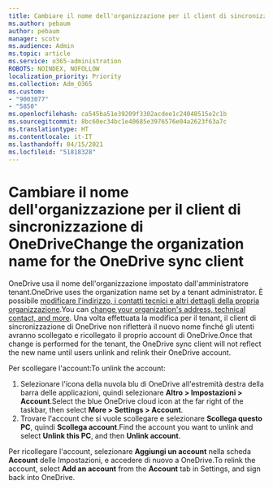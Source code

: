 ```yaml
---
title: Cambiare il nome dell'organizzazione per il client di sincronizzazione di OneDrive
ms.author: pebaum
author: pebaum
manager: scotv
ms.audience: Admin
ms.topic: article
ms.service: o365-administration
ROBOTS: NOINDEX, NOFOLLOW
localization_priority: Priority
ms.collection: Adm_O365
ms.custom:
- "9003077"
- "5850"
ms.openlocfilehash: ca545ba51e39209f3302acdee1c24048515e2c1b
ms.sourcegitcommit: 8bc60ec34bc1e40685e3976576e04a2623f63a7c
ms.translationtype: HT
ms.contentlocale: it-IT
ms.lasthandoff: 04/15/2021
ms.locfileid: "51818328"
---
```

# <a name="change-the-organization-name-for-the-onedrive-sync-client"></a><span data-ttu-id="3de23-102">Cambiare il nome dell'organizzazione per il client di sincronizzazione di OneDrive</span><span class="sxs-lookup"><span data-stu-id="3de23-102">Change the organization name for the OneDrive sync client</span></span>

<span data-ttu-id="3de23-103">OneDrive usa il nome dell'organizzazione impostato dall'amministratore tenant.</span><span class="sxs-lookup"><span data-stu-id="3de23-103">OneDrive uses the organization name set by a tenant administrator.</span></span>  <span data-ttu-id="3de23-104">È possibile [modificare l'indirizzo, i contatti tecnici e altri dettagli della propria organizzazione](https://docs.microsoft.com/microsoft-365/admin/manage/change-address-contact-and-more).</span><span class="sxs-lookup"><span data-stu-id="3de23-104">You can [change your organization's address, technical contact, and more](https://docs.microsoft.com/microsoft-365/admin/manage/change-address-contact-and-more).</span></span> <span data-ttu-id="3de23-105">Una volta effettuata la modifica per il tenant, il client di sincronizzazione di OneDrive non rifletterà il nuovo nome finché gli utenti avranno scollegato e ricollegato il proprio account di OneDrive.</span><span class="sxs-lookup"><span data-stu-id="3de23-105">Once that change is performed for the tenant, the OneDrive sync client will not reflect the new name until users unlink and relink their OneDrive account.</span></span>

<span data-ttu-id="3de23-106">Per scollegare l'account:</span><span class="sxs-lookup"><span data-stu-id="3de23-106">To unlink the account:</span></span>

1. <span data-ttu-id="3de23-107">Selezionare l'icona della nuvola blu di OneDrive all'estremità destra della barra delle applicazioni, quindi selezionare **Altro > Impostazioni > Account**.</span><span class="sxs-lookup"><span data-stu-id="3de23-107">Select the blue OneDrive cloud icon at the far right of the taskbar, then select  **More > Settings > Account**.</span></span>
2. <span data-ttu-id="3de23-108">Trovare l'account che si vuole scollegare e selezionare **Scollega questo PC**, quindi **Scollega account**.</span><span class="sxs-lookup"><span data-stu-id="3de23-108">Find the account you want to unlink and select  **Unlink this PC**, and then  **Unlink account**.</span></span>

<span data-ttu-id="3de23-109">Per ricollegare l'account, selezionare **Aggiungi un account** nella scheda **Account** delle Impostazioni, e accedere di nuovo a OneDrive.</span><span class="sxs-lookup"><span data-stu-id="3de23-109">To relink the account, select  **Add an account** from the  **Account** tab in Settings, and sign back into OneDrive.</span></span>